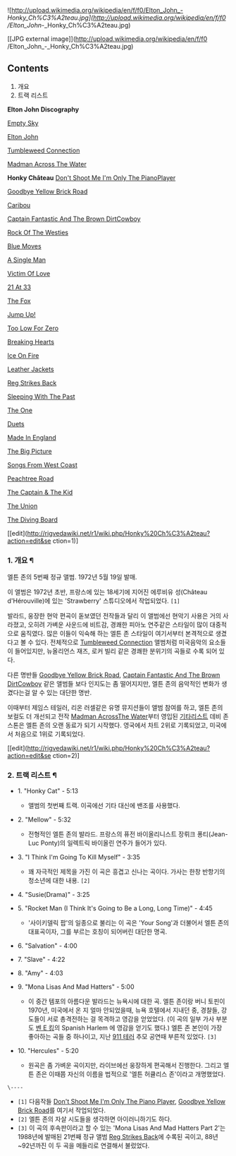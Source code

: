 ![http://upload.wikimedia.org/wikipedia/en/f/f0/Elton_John_-
_Honky_Ch%C3%A2teau.jpg](http://upload.wikimedia.org/wikipedia/en/f/f0
/Elton_John_-_Honky_Ch%C3%A2teau.jpg)

[[JPG external image]](http://upload.wikimedia.org/wikipedia/en/f/f0
/Elton_John_-_Honky_Ch%C3%A2teau.jpg)

## Contents

    

1. 개요 
2. 트랙 리스트 

**Elton John Discography**

[Empty Sky](Empty%20Sky.md)

[Elton John](Elton%20John.md)

[Tumbleweed Connection](Tumbleweed%20Connection.md)

[Madman Across The Water](Madman%20Across%20The%20Water.md)

**Honky Château**
[Don't Shoot Me I'm Only The PianoPlayer](Don%27t%20Shoot%20Me%20I%27m%20Only%20The%20Piano%20Player.md)

[Goodbye Yellow Brick Road](Goodbye%20Yellow%20Brick%20Road.md)

[Caribou](Caribou.md)

[Captain Fantastic And The Brown DirtCowboy](Captain%20Fantastic%20And%20The%20Brown%20Dirt%20Cowboy.md)

[Rock Of The Westies](Rock%20Of%20The%20Westies.md)

[Blue Moves](Blue%20Moves.md)

[A Single Man](A%20Single%20Man.md)

[Victim Of Love](Victim%20Of%20Love%28%EC%95%A8%EB%B2%94%29.md)

[21 At 33](21%20At%2033.md)

[The Fox](The%20Fox%28%EC%95%A8%EB%B2%94%29.md)

[Jump Up!](Jump%20Up%21.md)

[Too Low For Zero](Too%20Low%20For%20Zero.md)

[Breaking Hearts](Breaking%20Hearts.md)

[Ice On Fire](Ice%20On%20Fire.md)

[Leather Jackets](Leather%20Jackets.md)

[Reg Strikes Back](Reg%20Strikes%20Back.md)

[Sleeping With The Past](Sleeping%20With%20The%20Past.md)

[The One](The%20One%28%EC%95%A8%EB%B2%94%29.md)

[Duets](Duets.md)

[Made In England](Made%20In%20England.md)

[The Big Picture](The%20Big%20Picture.md)

[Songs From West Coast](Songs%20From%20West%20Coast.md)

[Peachtree Road](Peachtree%20Road.md)

[The Captain & The Kid](The%20Captain%20%26%20The%20Kid.md)

[The Union](The%20Union.md)

[The Diving Board](The%20Diving%20Board.md)

[[edit](http://rigvedawiki.net/r1/wiki.php/Honky%20Ch%C3%A2teau?action=edit&se
ction=1)]

### 1. 개요 ¶

엘튼 존의 5번째 정규 앨범. 1972년 5월 19일 발매.

  

이 앨범은 1972년 초반, 프랑스에 있는 18세기에 지어진 에루비유 성(Château d'Hérouville)에 있는
'Strawberry' 스튜디오에서 작업되었다. `[1]`

  

발라드, 웅장한 현악 편곡이 돋보였던 전작들과 달리 이 앨범에선 현악기 사용은 거의 사라졌고, 오히려 가벼운 사운드에 비트감, 경쾌한 피아노
연주같은 스타일이 많이 대중적으로 움직였다. 많은 이들이 익숙해 하는 엘튼 존 스타일이 여기서부터 본격적으로 생겼다고 볼 수 있다.
전체적으로 [Tumbleweed Connection](Tumbleweed%20Connection.md) 앨범처럼 미국음악의 요소들이
들어있지만, 뉴올리언스 재즈, 로커 빌리 같은 경쾌한 분위기의 곡들로 수록 되어 있다.

  

다른 명반들 [Goodbye Yellow Brick Road](Goodbye%20Yellow%20Brick%20Road.md),
[Captain Fantastic And The Brown DirtCowboy](Captain%20Fantastic%20And%20The%20Brown%20Dirt%20Cowboy.md) 같은 앨범들
보다 인지도는 좀 떨어지지만, 엘튼 존의 음악적인 변화가 생겼다는걸 알 수 있는 대단한 명반.

  

이때부터 제임스 테일러, 리온 러셀같은 유명 뮤지션들이 앨범 참여를 하고, 엘튼 존의 보컬도 더 개선되고 전작 [Madman AcrossThe Water](Madman%20Across%20The%20Water.md)부터 영입된
[기타리스트](%EA%B8%B0%ED%83%80%EB%A6%AC%EC%8A%A4%ED%8A%B8.md) 데비 존스톤은 엘튼 존의 오랜
동료가 되기 시작했다. 영국에서 차트 2위로 기록되었고, 미국에서 처음으로 1위로 기록되었다.

  

[[edit](http://rigvedawiki.net/r1/wiki.php/Honky%20Ch%C3%A2teau?action=edit&se
ction=2)]

### 2. 트랙 리스트 ¶

  * 1\. "Honky Cat" - 5:13  

    * 앨범의 첫번째 트랙. 이곡에선 기타 대신에 밴조를 사용했다.
  * 2\. "Mellow" - 5:32  

    * 전형적인 엘튼 존의 발라드. 프랑스의 퓨전 바이올리니스트 장뤼크 퐁티(Jean-Luc Ponty)의 일렉트릭 바이올린 연주가 들어가 있다. 
  * 3\. "I Think I'm Going To Kill Myself" - 3:35  

    * 꽤 자극적인 제목을 가진 이 곡은 흥겹고 신나는 곡이다. 가사는 한창 반항기의 청소년에 대한 내용. `[2]`
  * 4\. "Susie(Drama)" - 3:25
  * 5\. "Rocket Man (I Think It's Going to Be a Long, Long Time)" - 4:45  

    * '사이키델릭 팝'의 일종으로 불리는 이 곡은 'Your Song'과 더불어서 엘튼 존의 대표곡이자, 그를 부르는 호칭이 되어버린 대단한 명곡. 
  * 6\. "Salvation" - 4:00
  * 7\. "Slave" - 4:22
  * 8\. "Amy" - 4:03
  * 9\. "Mona Lisas And Mad Hatters" - 5:00  

    * 이 중간 템포의 아름다운 발라드는 뉴욕시에 대한 곡. 엘튼 존이랑 버니 토핀이 1970년, 미국에서 온 지 얼마 안되었을때, 뉴욕 호텔에서 지내던 중, 경찰들, 강도들이 서로 총격전하는 걸 목격하고 영감을 얻었었다. (이 곡의 일부 가사 부분도 [벤 E 킹](%EB%B2%A4%20E%20%ED%82%B9.md)의 Spanish Harlem 에 영감을 얻기도 했다.) 엘튼 존 본인이 가장 좋아하는 곡들 중 하나이고, 지난 [911 테러](911%20%ED%85%8C%EB%9F%AC.md) 추모 공연때 부른적 있었다. `[3]`
  * 10\. "Hercules" - 5:20  

    * 원곡은 좀 가벼운 곡이지만, 라이브에선 웅장하게 편곡해서 진행한다. 그리고 엘튼 존은 이때쯤 자신의 이름을 법적으로 '엘튼 허큘리스 존'이라고 개명했었다. 

`\----`

  * `[1]` 다음작들 [Don't Shoot Me I'm Only The Piano Player](Don%27t%20Shoot%20Me%20I%27m%20Only%20The%20Piano%20Player.md), [Goodbye Yellow Brick Road](Goodbye%20Yellow%20Brick%20Road.md)를 여기서 작업되었다.
  * `[2]` 엘튼 존의 자살 시도들을 생각하면 아이러니하기도 하다.
  * `[3]` 이 곡의 후속판이라고 할 수 있는 'Mona Lisas And Mad Hatters Part 2'는 1988년에 발매된 21번째 정규 앨범 [Reg Strikes Back](Reg%20Strikes%20Back.md)에 수록된 곡이고, 88년~92년까진 이 두 곡을 메들리로 연결해서 불렀었다.

